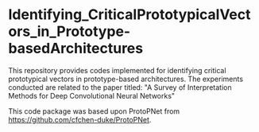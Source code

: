 # Identifying_CriticalPrototypicalVectors_in_Prototype-basedArchitectures

This repository provides codes implemented for identifying critical prototypical vectors in prototype-based architectures. The experiments conducted are related to the paper titled: "A Survey of Interpretation Methods for Deep Convolutional Neural Networks"

This code package was based upon ProtoPNet from https://github.com/cfchen-duke/ProtoPNet. 
